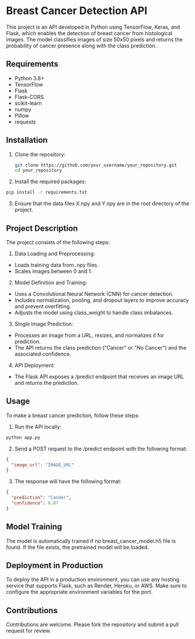 # Breast Cancer Detection API

This project is an API developed in Python using TensorFlow, Keras, and Flask, which enables the detection of breast cancer from histological images. The model classifies images of size 50x50 pixels and returns the probability of cancer presence along with the class prediction.

## Requirements

- Python 3.8+
- TensorFlow
- Flask
- Flask-CORS
- scikit-learn
- numpy
- Pillow
- requests

## Installation

1. Clone the repository:

   ```bash
   git clone https://github.com/your_username/your_repository.git
   cd your_repository
   ```
   
2. Install the required packages:

  ```bash
  pip install -r requirements.txt
  ```
3. Ensure that the data files X.npy and Y.npy are in the root directory of the project.

## Project Description

The project consists of the following steps:

1. Data Loading and Preprocessing:
  - Loads training data from .npy files.
  - Scales images between 0 and 1.
2. Model Definition and Training:
  - Uses a Convolutional Neural Network (CNN) for cancer detection.
  - Includes normalization, pooling, and dropout layers to improve accuracy and prevent overfitting.
  - Adjusts the model using class_weight to handle class imbalances.
3. Single Image Prediction:
  - Processes an image from a URL, resizes, and normalizes it for prediction.
  - The API returns the class prediction ("Cancer" or "No Cancer") and the associated confidence.
4. API Deployment:
  - The Flask API exposes a /predict endpoint that receives an image URL and returns the prediction.

## Usage

To make a breast cancer prediction, follow these steps:
1. Run the API locally:
  ```bash
  python app.py
  ```
2. Send a POST request to the /predict endpoint with the following format:
  ```json
  {
    "image_url": "IMAGE_URL"
  }
  ```
3. The response will have the following format:
  ```json
  {
    "prediction": "Cander",
    "confidence": 0.87
  }
  ```

## Model Training

The model is automatically trained if no breast_cancer_model.h5 file is found. If the file exists, the pretrained model will be loaded.

## Deployment in Production

To deploy the API in a production environment, you can use any hosting service that supports Flask, such as Render, Heroku, or AWS. Make sure to configure the appropriate environment variables for the port.

## Contributions

Contributions are welcome. Please fork the repository and submit a pull request for review.
